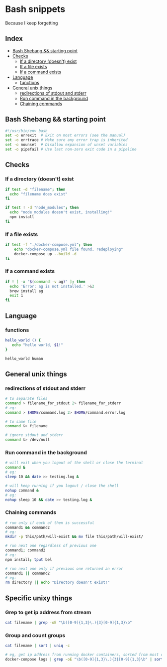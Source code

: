 # Bash snippets
Because I keep forgetting

## Index

<!-- toc -->

- [Bash Shebang && starting point](#bash-shebang--starting-point)
- [Checks](#checks)
  * [If a directory (doesn't) exist](#if-a-directory-doesnt-exist)
  * [If a file exists](#if-a-file-exists)
  * [If a command exists](#if-a-command-exists)
- [Language](#language)
  * [functions](#functions)
- [General unix things](#general-unix-things)
  * [redirections of stdout and stderr](#redirections-of-stdout-and-stderr)
  * [Run command in the background](#run-command-in-the-background)
  * [Chaining commands](#chaining-commands)

<!-- tocstop -->

## Bash Shebang && starting point

```bash
#!/usr/bin/env bash
set -o errexit  # Exit on most errors (see the manual)
set -o errtrace # Make sure any error trap is inherited
set -o nounset  # Disallow expansion of unset variables
set -o pipefail # Use last non-zero exit code in a pipeline
```

## Checks

### If a directory (doesn't) exist
```bash
if test -d "filename"; then
  echo "filename does exist"
fi

if test ! -d "node_modules"; then
  echo "node_modules doesn't exist, installing!"
  npm install
fi
```

### If a file exists
```bash
if test -f "./docker-compose.yml"; then
	echo "docker-compose.yml file found, redeploying"
	docker-compose up --build -d
fi
```

### If a command exists
```bash
if ! [ -x "$(command -v ag)" ]; then
  echo 'Error: ag is not installed.' >&2
  brew install ag
  exit 1
fi
```

## Language
### functions
```bash
hello_world () {
   echo "hello world, $1!"
}

hello_world human
```

## General unix things

### redirections of stdout and stderr
```bash
# to separate files
command > filename_for_stdout 2> filename_for_stderr
# eg:
command > $HOME/command.log 2> $HOME/command.error.log

# to same file
command &> filename

# ignore stdout and stderr
command &> /dev/null
```
### Run command in the background
```bash
# will exit when you logout of the shell or close the terminal
command &
# eg:
sleep 10 && date >> testing.log &

# will keep running if you logout / close the shell
nohup command &
# eg:
nohup sleep 10 && date >> testing.log &
```

### Chaining commands

```bash
# run only if each of them is successful
command1 && command2
# eg:
mkdir -p this/path/will-exist && mv file this/path/will-exist/

# run next one regardless of previous one
command1; command2
# eg:
npm install; tput bel

# run next one only if previous one returned an error
command1 || command2
# eg:
rm directory || echo "Directory doesn't exist!"

```

## Specific unixy things

### Grep to get ip address from stream

```bash
cat filename | grep -oE "\b([0-9]{1,3}\.){3}[0-9]{1,3}\b"
```

### Group and count groups

```bash
cat filename | sort | uniq -c

# eg, get ip address from running docker containers, sorted from most often to least
docker-compose logs | grep -oE "\b([0-9]{1,3}\.){3}[0-9]{1,3}\b" | sort | uniq -c | sort -r
```



